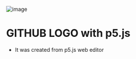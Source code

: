 ![image](https://user-images.githubusercontent.com/31209389/224585426-45ba951e-f040-4379-be3c-0d60d25da9ea.png)

# GITHUB LOGO with p5.js
* It was created from p5.js web editor

